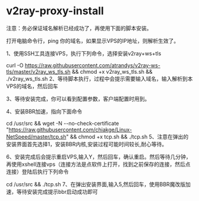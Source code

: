 # v2ray-proxy-install

注意：务必保证域名解析已经成功了，再使用下面的脚本安装。

打开电脑命令行，ping 你的域名，如果显示VPS的IP地址，则解析生效了。

1、使用SSH工具连接VPS，执行下列命令，选择安装v2ray+ws+tls

curl -O https://raw.githubusercontent.com/atrandys/v2ray-ws-tls/master/v2ray_ws_tls.sh && chmod +x v2ray_ws_tls.sh && ./v2ray_ws_tls.sh
2、等待脚本执行，过程中会提示需要输入域名，输入解析到本VPS的域名，然后回车

3、等待安装完成，你可以看到配置参数，客户端配置时用到。

4、安装BBR加速，指向下面命令

cd /usr/src && wget -N --no-check-certificate "https://raw.githubusercontent.com/chiakge/Linux-NetSpeed/master/tcp.sh" && chmod +x tcp.sh && ./tcp.sh
5、注意在弹出的安装界面首先选择1，安装BBR内核,安装过程可能时间较长,耐心等待。

6、安装完成后会提示重启VPS,输入Y，然后回车，确认重启。然后等待几分钟，再使用xshell连接vps（连接方法是点软件上打开，找到之前保存的连接，然后点连接）登陆后执行下列命令

cd /usr/src && ./tcp.sh
7、在弹出安装界面,输入5,然后回车，使用BBR魔改版加速，等待安装完成提示bbr启动成功即可
